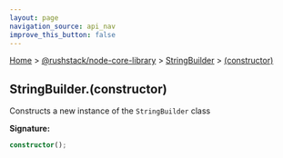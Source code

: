 ```yaml
---
layout: page
navigation_source: api_nav
improve_this_button: false
---
```



[Home](./index.md) &gt; [@rushstack/node-core-library](./node-core-library.md) &gt; [StringBuilder](./node-core-library.stringbuilder.md) &gt; [(constructor)](./node-core-library.stringbuilder._constructor_.md)

## StringBuilder.(constructor)

Constructs a new instance of the `StringBuilder` class

<b>Signature:</b>

```typescript
constructor();
```
